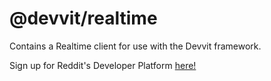 # @devvit/realtime

Contains a Realtime client for use with the Devvit framework.

Sign up for Reddit's Developer Platform [here!](https://developers.reddit.com)
